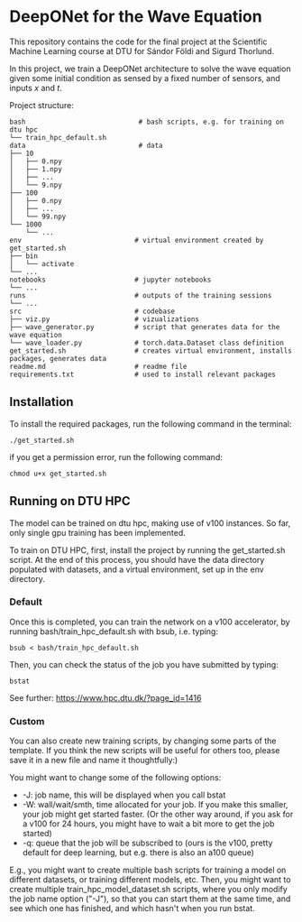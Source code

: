# DeepONet for the Wave Equation

This repository contains the code for the final project at the Scientific Machine Learning course at DTU for Sándor Földi and Sigurd Thorlund.

In this project, we train a DeepONet architecture to solve the wave equation given some initial condition as sensed by a fixed number of sensors, and inputs $x$ and $t$.

Project structure:
```
bash                            # bash scripts, e.g. for training on dtu hpc 
└── train_hpc_default.sh
data                            # data 
├── 10
│   ├── 0.npy
│   ├── 1.npy
│   ├── ...
│   └── 9.npy
├── 100
│   ├── 0.npy
│   ├── ...
│   └── 99.npy
└── 1000
    └── ...
env                            # virtual environment created by get_started.sh
├── bin
│   └── activate
└── ...
notebooks                      # jupyter notebooks
└── ...
runs                           # outputs of the training sessions
└── ...
src                            # codebase
├── viz.py                     # vizualizations
├── wave_generator.py          # script that generates data for the wave equation 
└── wave_loader.py             # torch.data.Dataset class definition
get_started.sh                 # creates virtual environment, installs packages, generates data
readme.md                      # readme file
requirements.txt               # used to install relevant packages
```

## Installation

To install the required packages, run the following command in the terminal:
```
./get_started.sh
```
if you get a permission error, run the following command:
```
chmod u+x get_started.sh
```


## Running on DTU HPC

The model can be trained on dtu hpc, making use of v100 instances. So far, only single gpu training has been implemented.

To train on DTU HPC, first, install the project by running the get_started.sh script. At the end of this process, you should have the data directory populated with datasets, and a virtual environment, set up in the env directory.

### Default
Once this is completed, you can train the network on a v100 accelerator, by running bash/train_hpc_default.sh with bsub, i.e. typing:
```
bsub < bash/train_hpc_default.sh
```
Then, you can check the status of the job you have submitted by typing:
```
bstat
```
See further: https://www.hpc.dtu.dk/?page_id=1416

### Custom
You can also create new training scripts, by changing some parts of the template. If you think the new scripts will be useful for others too, please save it in a new file and name it thoughtfully:)

You might want to change some of the following options:
  - -J: job name, this will be displayed when you call bstat
  - -W: wall/wait/smth, time allocated for your job. If you make this smaller, your job might get started faster. (Or the other way around, if you ask for a v100 for 24 hours, you might have to wait a bit more to get the job started) 
  - -q: queue that the job will be subscribed to (ours is the v100, pretty default for deep learning, but e.g. there is also an a100 queue)

E.g., you might want to create multiple bash scripts for training a model on different datasets, or training different models, etc. Then, you might want to create multiple train_hpc_model_dataset.sh scripts, where you only modify the job name option ("-J"), so that you can start them at the same time, and see which one has finished, and which hasn't when you run bstat.

